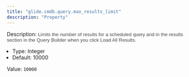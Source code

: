 ```yaml
---
title: "glide.cmdb.query.max_results_limit"
description: "Property"
---
```


Description: <span style = 'font-family: Arial; font-size: 13px; color: #4a4a4a;'>Limits the number of results for a scheduled query and in the results section in the Query Builder when you click Load All Results.<ul style='margin: 0px; padding-left:15px;'><li>Type: Integer</li><li>Default: 10000</li></ul></span>

Value: `10000`